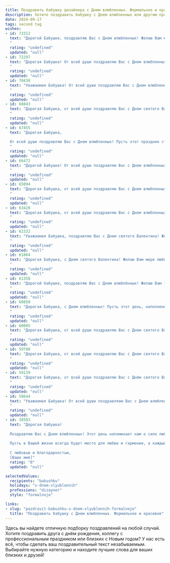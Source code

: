 ```yaml
---
title: Поздравить бабушку дизайнера с Днем влюбленных. Формальное и красивое
description: Хотите поздравить бабушку с Днем влюбленных или другим праздником? Наш ИИ создаст незабываемое поздравление, а вы обязательно выделитесь среди других.  
date: 2024-09-17
tags: second tag
wishes:
- id: 73312
  text: "Дорогой Бабушке, поздравляю Вас с Днем влюбленных! Желаю Вам моря любви, тепла и душевного спокойствия. Пусть Ваша творческая энергия, присущая дизайнеру, всегда будет источником радости и вдохновения!
  "
  rating: "undefined"
  updated: "null"
- id: 72297
  text: "Дорогая Бабушка! От всей души поздравляю Вас с Днем влюбленных! Пусть в Вашей жизни всегда царят любовь, тепло и забота, как в Ваших замечательных дизайнерских работах. Желаю Вам долгих лет жизни, крепкого здоровья и неиссякаемого вдохновения!
  "
  rating: "undefined"
  updated: "null"
- id: 70438
  text: "Уважаемая Бабушка! От всей души поздравляю Вас с Днем влюбленных! Желаю Вам океана любви, тепла и заботы от близких! Пусть творчество и вдохновение, которые всегда сопровождают Вас в дизайнерской профессии, приносят только радость и удовлетворение!
  "
  rating: "undefined"
  updated: "null"
- id: 68843
  text: "Дорогая Бабушка, от всей души поздравляю Вас с Днем святого Валентина! Желаю Вам любви, радости, вдохновения и крепкого здоровья. Пусть этот день подарит Вам незабываемые эмоции и станет началом новой главы в Вашей творческой биографии дизайнера.
  "
  rating: "undefined"
  updated: "null"
- id: 67455
  text: "Дорогая Бабушка,
  
  От всей души поздравляю Вас с Днем влюбленных! Пусть этот праздник станет для Вас ярким напоминанием о любви, красоте и гармонии, которые Вы создаете в своем творчестве. Желаю Вам вдохновения, неиссякаемой энергии и новых творческих успехов в Вашей профессии дизайнера!
  "
  rating: "undefined"
  updated: "null"
- id: 66472
  text: "Дорогой Бабушке! От всей души поздравляю Вас с Днем влюбленных! Пусть Ваша жизнь будет наполнена радостью, любовью и вдохновением, а талант дизайнера всегда приносит Вам новые творческие победы!
  "
  rating: "undefined"
  updated: "null"
- id: 65094
  text: "Дорогая Бабушка, от всей души поздравляю Вас с Днем влюбленных! Пусть Ваша жизнь будет наполнена яркими красками, вдохновением и любовью, как Ваша талантливая работа дизайнера. Желаю Вам крепкого здоровья, неиссякаемой энергии и бесконечного счастья!
  "
  rating: "undefined"
  updated: "null"
- id: 63420
  text: "Дорогая Бабушка, от всей души поздравляю Вас с Днем влюбленных! Пусть этот день будет наполнен теплом, радостью и любовью, а работа дизайнера будет приносить Вам вдохновение и удовлетворение. Желаю Вам крепкого здоровья, семейного благополучия и творческих успехов!
  "
  rating: "undefined"
  updated: "null"
- id: 62332
  text: "Уважаемая Бабушка, поздравляю Вас с Днем святого Валентина! Желаю Вам много любви, радости и вдохновения в этот день. Пусть Ваше дизайнерское искусство продолжает радовать сердца окружающих, а любовь и счастье всегда будут рядом.
  "
  rating: "undefined"
  updated: "null"
- id: 61864
  text: "Дорогая Бабушка, с Днем святого Валентина! Желаю Вам море любви, тепла, радости и вдохновения. Пусть Ваш дизайнерский талант продолжает радовать всех окружающих, а сердце всегда остается молодым и светлым!
  "
  rating: "undefined"
  updated: "null"
- id: 61358
  text: "Дорогой бабушке, поздравляю Вас с Днем влюблённых! Желаю Вам тепла, любви и радости в этот прекрасный праздник. Пусть Ваш талант дизайнера и творческая душа продолжают радовать Вас и окружающих!
  "
  rating: "undefined"
  updated: "null"
- id: 60850
  text: "Дорогая Бабушка, с Днем влюбленных! Пусть этот день, наполненный любовью и нежностью, принесет Вам яркие эмоции и вдохновение, как прекрасные краски на Вашем дизайнерском полотне.
  "
  rating: "undefined"
  updated: "null"
- id: 60005
  text: "Дорогая Бабушка, от всей души поздравляю Вас с Днем святого Валентина! Пусть эта чудесная дата принесёт Вам море любви и радости, а Ваше дизайнерское вдохновение никогда не иссякнет. Желаю Вам крепкого здоровья, благополучия и прекрасных моментов, наполненных теплом и заботой!
  "
  rating: "undefined"
  updated: "null"
- id: 59788
  text: "Дорогая Бабушка, от всей души поздравляю Вас с Днем святого Валентина! Пусть этот день наполнится радостью,  теплотой и любовью, а Ваша творческая душа, дизайнера по призванию,  найдет вдохновение в самых нежных оттенках жизни.
  "
  rating: "undefined"
  updated: "null"
- id: 59139
  text: "Дорогая Бабушка, от всей души поздравляю Вас с Днём святого Валентина! Пусть этот праздник наполнит Вашу жизнь яркими красками, как талантливые дизайнерские работы, созданные Вашими руками! Желаю Вам любви, тепла, вдохновения и крепкого здоровья!
  "
  rating: "undefined"
  updated: "null"
- id: 58644
  text: "Уважаемая Бабушка! От всей души поздравляем Вас с Днем влюбленных! Желаем Вам крепкого здоровья, неиссякаемого вдохновения и  радости от любимого дела - дизайна! Пусть каждый день будет полон ярких красок и творческих успехов!
  "
  rating: "undefined"
  updated: "null"
- id: 38503
  text: "Дорогая бабушка!
  
  Поздравляю Вас с Днем влюбленных! Этот день напоминает нам о силе любви, о том, как важно ценить близких и заботиться о них. Ваша страсть к дизайну вдохновляет нас всех, и я уверен(а), что именно благодаря Вашему творческому подходу мир вокруг нас становится ярче и интереснее.
  
  Пусть в Вашей жизни всегда будет место для любви и гармонии, а каждый новый проект приносит радость и удовлетворение. Желаю Вам крепкого здоровья, счастья и бесконечного вдохновения!
  
  С любовью и благодарностью,
  [Ваше имя]"
  rating: "0"
  updated: "null"

selectedValues:
  recipients: "babushku"
  holidays: "s-dnem-vlyublennih"
  professions: "dizayner"
  style: "formalnoje"

links:
- slug: "pozdravit-babushku-s-dnem-vlyublennih-formalnoje"
  title: "Поздравить бабушку с Днем влюбленных. Формальное и красивое"
---
```


Здесь вы найдете отличную подборку поздравлений на любой случай. 
Хотите поздравить друга с днём рождения, коллегу с профессиональным праздником или близких с Новым годом? У нас есть всё, чтобы сделать ваш поздравительный текст незабываемым. Выбирайте нужную категорию и находите лучшие слова для ваших близких и друзей!
